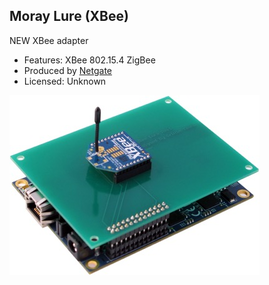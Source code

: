 ## Moray Lure (XBee)

NEW XBee adapter
- Features: XBee 802.15.4 ZigBee
- Produced by [Netgate](http://store.netgate.com/Lures/Moray.aspx)
- Licensed: Unknown

![Moray Lure](pages/moray-lure/ZigBee_Lure_Medium.jpeg)


